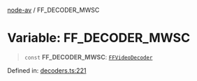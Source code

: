 [node-av](../globals.md) / FF\_DECODER\_MWSC

# Variable: FF\_DECODER\_MWSC

> `const` **FF\_DECODER\_MWSC**: [`FFVideoDecoder`](../type-aliases/FFVideoDecoder.md)

Defined in: [decoders.ts:221](https://github.com/seydx/av/blob/f8631fc881b394300b1479f511d55cf1c370a87f/src/constants/decoders.ts#L221)
